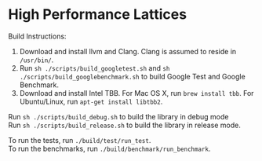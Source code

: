 # High Performance Lattices
Build Instructions:

1. Download and install llvm and Clang. Clang is assumed to reside in `/usr/bin/`.
2. Run `sh ./scripts/build_googletest.sh` and `sh ./scripts/build_googlebenchmark.sh` to build Google Test and Google Benchmark.
3. Download and install Intel TBB. For Mac OS X, run `brew install tbb`. For Ubuntu/Linux, run `apt-get install libtbb2`.

Run `sh ./scripts/build_debug.sh` to build the library in debug mode<br />
Run `sh ./scripts/build_release.sh` to build the library in release mode.

To run the tests, run `./build/test/run_test`.<br />
To run the benchmarks, run `./build/benchmark/run_benchmark`.
